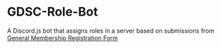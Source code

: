 # GDSC-Role-Bot
A Discord.js bot that assigns roles in a server based on submissions from [General Membership Registration Form](https://docs.google.com/forms/d/1BiAjrmYXPiHqG0oO8Jgp5TzKTRCaegCAwBue0rL0Fw0/edit)
